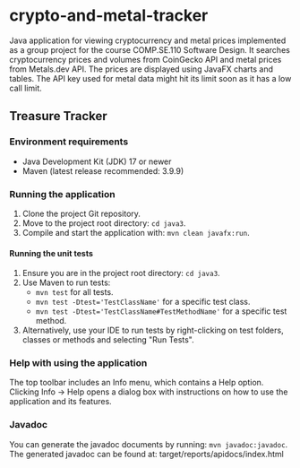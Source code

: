 # crypto-and-metal-tracker

Java application for viewing cryptocurrency and metal prices implemented as a group project for the course COMP.SE.110 Software Design.
It searches cryptocurrency prices and volumes from CoinGecko API and metal prices from Metals.dev API.
The prices are displayed using JavaFX charts and tables. 
The API key used for metal data might hit its limit soon as it has a low call limit.

## Treasure Tracker

### Environment requirements

- Java Development Kit (JDK) 17 or newer
- Maven (latest release recommended: 3.9.9)

### Running the application

1. Clone the project Git repository.
2. Move to the project root directory: `cd java3`.
3. Compile and start the application with: `mvn clean javafx:run`.

#### Running the unit tests

1. Ensure you are in the project root directory: `cd java3`.
2. Use Maven to run tests:
   - `mvn test` for all tests.
   - `mvn test -Dtest='TestClassName'` for a specific test class.
   - `mvn test -Dtest='TestClassName#TestMethodName'` for a specific test method.
3. Alternatively, use your IDE to run tests by right-clicking on test folders, classes or methods and selecting "Run Tests".

### Help with using the application

The top toolbar includes an Info menu, which contains a Help option.
Clicking Info → Help opens a dialog box with instructions on how to use the 
application and its features.

### Javadoc

You can generate the javadoc documents by running: `mvn javadoc:javadoc`.
The generated javadoc can be found at: target/reports/apidocs/index.html
